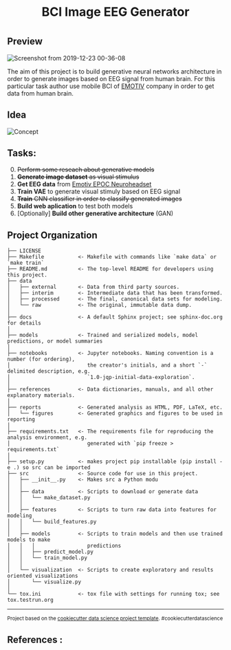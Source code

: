 <h1 align = "center"> BCI Image EEG Generator<h1>

Preview 
------------
![Screenshot from 2019-12-23 00-36-08](https://user-images.githubusercontent.com/21131348/71328741-55fa4b00-251c-11ea-8cd3-6369007b43cf.png)


The aim of this project is to build generative neural networks architecture in order to generate images based on EEG signal from human brain. For this particular task author use mobile BCI of [EMOTIV](https://www.emotiv.com/epoc/) company in order to get data from human brain.

Idea 
--------------
![Concept](https://user-images.githubusercontent.com/21131348/71324862-9342e680-24e4-11ea-9600-6d1373a498ad.png)


Tasks:
------------------

0. ~~Perform some reseach about generative models~~
1. ~~**Generate image dataset** as visual stimulus~~ 
2. **Get EEG data** from [Emotiv EPOC Neuroheadset](https://www.emotiv.com/epoc/) 
3. **Train VAE** to generate visual stimuly based on EEG signal 
4. ~~**Train** CNN classifier in order to classify generated images~~
5. **Build web aplication** to test both models 
6. [Optionally] **Build other generative architecture** (GAN)


Project Organization
------------

    ├── LICENSE
    ├── Makefile           <- Makefile with commands like `make data` or `make train`
    ├── README.md          <- The top-level README for developers using this project.
    ├── data
    │   ├── external       <- Data from third party sources.
    │   ├── interim        <- Intermediate data that has been transformed.
    │   ├── processed      <- The final, canonical data sets for modeling.
    │   └── raw            <- The original, immutable data dump.
    │
    ├── docs               <- A default Sphinx project; see sphinx-doc.org for details
    │
    ├── models             <- Trained and serialized models, model predictions, or model summaries
    │
    ├── notebooks          <- Jupyter notebooks. Naming convention is a number (for ordering),
    │                         the creator's initials, and a short `-` delimited description, e.g.
    │                         `1.0-jqp-initial-data-exploration`.
    │
    ├── references         <- Data dictionaries, manuals, and all other explanatory materials.
    │
    ├── reports            <- Generated analysis as HTML, PDF, LaTeX, etc.
    │   └── figures        <- Generated graphics and figures to be used in reporting
    │
    ├── requirements.txt   <- The requirements file for reproducing the analysis environment, e.g.
    │                         generated with `pip freeze > requirements.txt`
    │
    ├── setup.py           <- makes project pip installable (pip install -e .) so src can be imported
    ├── src                <- Source code for use in this project.
    │   ├── __init__.py    <- Makes src a Python modu
    │   │
    │   ├── data           <- Scripts to download or generate data
    │   │   └── make_dataset.py
    │   │
    │   ├── features       <- Scripts to turn raw data into features for modeling
    │   │   └── build_features.py
    │   │
    │   ├── models         <- Scripts to train models and then use trained models to make
    │   │   │                 predictions
    │   │   ├── predict_model.py
    │   │   └── train_model.py
    │   │
    │   └── visualization  <- Scripts to create exploratory and results oriented visualizations
    │       └── visualize.py
    │
    └── tox.ini            <- tox file with settings for running tox; see tox.testrun.org


--------

<p><small>Project based on the <a target="_blank" href="https://drivendata.github.io/cookiecutter-data-science/">cookiecutter data science project template</a>. #cookiecutterdatascience</small></p>

References :
------------
